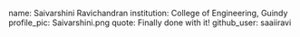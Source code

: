 name: Saivarshini Ravichandran
institution: College of Engineering, Guindy
profile_pic: Saivarshini.png
quote: Finally done with it!
github_user: saaiiravi
